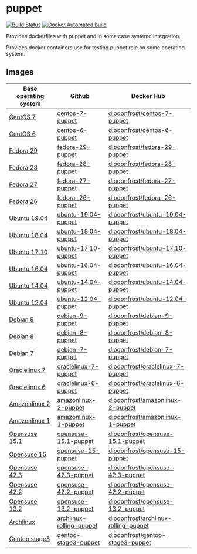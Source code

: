 # puppet

[![Build Status](https://travis-ci.org/diodonfrost/docker-puppet.svg?branch=master)](https://travis-ci.org/diodonfrost/docker-puppet)
[![Docker Automated build](https://img.shields.io/docker/automated/diodonfrost/centos-7-puppet.svg?maxAge=2592000)](https://hub.docker.com/r/diodonfrost/centos-7-puppet/)

Provides dockerfiles with puppet and in some case systemd integration.

Provides docker containers use for testing puppet role on some operating system.

## Images

| Base operating system        | Github                       | Docker Hub                               |
| ---------------------------- | -----------------------------| ---------------------------------------- |
| [CentOS 7][CentOS]           | [centos-7-puppet][]          | [diodonfrost/centos-7-puppet][]          |
| [CentOS 6][CentOS]           | [centos-6-puppet][]          | [diodonfrost/centos-6-puppet][]          |
| [Fedora 29][Fedora]          | [fedora-29-puppet][]         | [diodonfrost/fedora-29-puppet][]         |
| [Fedora 28][Fedora]          | [fedora-28-puppet][]         | [diodonfrost/fedora-28-puppet][]         |
| [Fedora 27][Fedora]          | [fedora-27-puppet][]         | [diodonfrost/fedora-27-puppet][]         |
| [Fedora 26][Fedora]          | [fedora-26-puppet][]         | [diodonfrost/fedora-26-puppet][]         |
| [Ubuntu 19.04][Ubuntu]       | [ubuntu-19.04-puppet][]      | [diodonfrost/ubuntu-19.04-puppet][]      |
| [Ubuntu 18.04][Ubuntu]       | [ubuntu-18.04-puppet][]      | [diodonfrost/ubuntu-18.04-puppet][]      |
| [Ubuntu 17.10][Ubuntu]       | [ubuntu-17.10-puppet][]      | [diodonfrost/ubuntu-17.10-puppet][]      |
| [Ubuntu 16.04][Ubuntu]       | [ubuntu-16.04-puppet][]      | [diodonfrost/ubuntu-16.04-puppet][]      |
| [Ubuntu 14.04][Ubuntu]       | [ubuntu-14.04-puppet][]      | [diodonfrost/ubuntu-14.04-puppet][]      |
| [Ubuntu 12.04][Ubuntu]       | [ubuntu-12.04-puppet][]      | [diodonfrost/ubuntu-12.04-puppet][]      |
| [Debian 9][Debian]           | [debian-9-puppet][]          | [diodonfrost/debian-9-puppet][]          |
| [Debian 8][Debian]           | [debian-8-puppet][]          | [diodonfrost/debian-8-puppet][]          |
| [Debian 7][Debian]           | [debian-7-puppet][]          | [diodonfrost/debian-7-puppet][]          |
| [Oraclelinux 7][Oraclelinux] | [oraclelinux-7-puppet][]     | [diodonfrost/oraclelinux-7-puppet][]     |
| [Oraclelinux 6][Oraclelinux] | [oraclelinux-6-puppet][]     | [diodonfrost/oraclelinux-6-puppet][]     |
| [Amazonlinux 2][Amazonlinux] | [amazonlinux-2-puppet][]     | [diodonfrost/amazonlinux-2-puppet][]     |
| [Amazonlinux 1][Amazonlinux] | [amazonlinux-1-puppet][]     | [diodonfrost/amazonlinux-1-puppet][]     |
| [Opensuse 15.1][Opensuse]    | [opensuse-15.1-puppet][]     | [diodonfrost/opensuse-15.1-puppet][]     |
| [Opensuse 15][Opensuse]      | [opensuse-15-puppet][]       | [diodonfrost/opensuse-15-puppet][]       |
| [Opensuse 42.3][Opensuse]    | [opensuse-42.3-puppet][]     | [diodonfrost/opensuse-42.3-puppet][]     |
| [Opensuse 42.2][Opensuse]    | [opensuse-42.2-puppet][]     | [diodonfrost/opensuse-42.2-puppet][]     |
| [Opensuse 13.2][Opensuse]    | [opensuse-13.2-puppet][]     | [diodonfrost/opensuse-13.2-puppet][]     |
| [Archlinux][Archlinux]       | [archlinux-rolling-puppet][] | [diodonfrost/archlinux-rolling-puppet][] |
| [Gentoo stage3][Gentoo]      | [gentoo-stage3-puppet][]     | [diodonfrost/gentoo-stage3-puppet][]     |

[Centos]: https://hub.docker.com/_/centos/
[Fedora]: https://hub.docker.com/_/fedora/
[Ubuntu]: https://hub.docker.com/_/ubuntu/
[Debian]: https://hub.docker.com/_/debian/
[Oraclelinux]: https://hub.docker.com/_/oraclelinux/
[Amazonlinux]: https://hub.docker.com/_/amazonlinux/
[Opensuse]: https://hub.docker.com/_/opensuse/
[Archlinux]: https://hub.docker.com/r/base/archlinux/
[Gentoo]: https://hub.docker.com/r/gentoo/stage3-amd64/

[centos-7-puppet]: https://github.com/diodonfrost/docker-puppet/blob/master/centos-7-puppet/Dockerfile.centos-7
[centos-6-puppet]: https://github.com/diodonfrost/docker-puppet/blob/master/centos-6-puppet/Dockerfile.centos-6
[fedora-29-puppet]: https://github.com/diodonfrost/docker-puppet/blob/master/fedora-29-puppet/Dockerfile.fedora-29
[fedora-28-puppet]: https://github.com/diodonfrost/docker-puppet/blob/master/fedora-28-puppet/Dockerfile.fedora-28
[fedora-27-puppet]: https://github.com/diodonfrost/docker-puppet/blob/master/fedora-27-puppet/Dockerfile.fedora-27
[fedora-26-puppet]: https://github.com/diodonfrost/docker-puppet/blob/master/fedora-26-puppet/Dockerfile.fedora-26
[ubuntu-19.04-puppet]: https://github.com/diodonfrost/docker-puppet/blob/master/ubuntu-19.04-puppet/Dockerfile.ubuntu-19.04
[ubuntu-18.04-puppet]: https://github.com/diodonfrost/docker-puppet/blob/master/ubuntu-18.04-puppet/Dockerfile.ubuntu-18.04
[ubuntu-17.10-puppet]: https://github.com/diodonfrost/docker-puppet/blob/master/ubuntu-17.10-puppet/Dockerfile.ubuntu-17.10
[ubuntu-16.04-puppet]: https://github.com/diodonfrost/docker-puppet/blob/master/ubuntu-16.04-puppet/Dockerfile.ubuntu-16.04
[ubuntu-14.04-puppet]: https://github.com/diodonfrost/docker-puppet/blob/master/ubuntu-14.04-puppet/Dockerfile.ubuntu-14.04
[ubuntu-12.04-puppet]: https://github.com/diodonfrost/docker-puppet/blob/master/ubuntu-12.04-puppet/Dockerfile.ubuntu-12.04
[debian-9-puppet]: https://github.com/diodonfrost/docker-puppet/blob/master/debian-9-puppet/Dockerfile.debian-9
[debian-8-puppet]: https://github.com/diodonfrost/docker-puppet/blob/master/debian-8-puppet/Dockerfile.debian-8
[debian-7-puppet]: https://github.com/diodonfrost/docker-puppet/blob/master/debian-7-puppet/Dockerfile.debian-7
[oraclelinux-7-puppet]: https://github.com/diodonfrost/docker-puppet/blob/master/oraclelinux-7-puppet/Dockerfile.oraclelinux-7
[oraclelinux-6-puppet]: https://github.com/diodonfrost/docker-puppet/blob/master/oraclelinux-6-puppet/Dockerfile.oraclelinux-6
[amazonlinux-2-puppet]: https://github.com/diodonfrost/docker-puppet/blob/master/amazonlinux-2-puppet/Dockerfile.amazonlinux-2
[amazonlinux-1-puppet]: https://github.com/diodonfrost/docker-puppet/blob/master/amazonlinux-1-puppet/Dockerfile.amazonlinux-1
[opensuse-15.1-puppet]: https://github.com/diodonfrost/docker-puppet/blob/master/opensuse-15.1-puppet/Dockerfile.opensuse-15.1
[opensuse-15-puppet]: https://github.com/diodonfrost/docker-puppet/blob/master/opensuse-15-puppet/Dockerfile.opensuse-15
[opensuse-42.3-puppet]: https://github.com/diodonfrost/docker-puppet/blob/master/opensuse-42.3-puppet/Dockerfile.opensuse-42.3
[opensuse-42.2-puppet]: https://github.com/diodonfrost/docker-puppet/blob/master/opensuse-42.2-puppet/Dockerfile.opensuse-42.2
[opensuse-13.2-puppet]: https://github.com/diodonfrost/docker-puppet/blob/master/opensuse-13.2-puppet/Dockerfile.opensuse-13.2
[archlinux-rolling-puppet]: https://github.com/diodonfrost/docker-puppet/blob/master/archlinux-rolling-puppet/Dockerfile.archlinux-rolling
[gentoo-stage3-puppet]: https://github.com/diodonfrost/docker-puppet/blob/master/gentoo-stage3-puppet/Dockerfile.gentoo-stage3

[diodonfrost/centos-7-puppet]: https://hub.docker.com/r/diodonfrost/centos-7-puppet
[diodonfrost/centos-6-puppet]: https://hub.docker.com/r/diodonfrost/centos-6-puppet
[diodonfrost/fedora-29-puppet]: https://hub.docker.com/r/diodonfrost/fedora-29-puppet
[diodonfrost/fedora-28-puppet]: https://hub.docker.com/r/diodonfrost/fedora-28-puppet
[diodonfrost/fedora-27-puppet]: https://hub.docker.com/r/diodonfrost/fedora-27-puppet
[diodonfrost/fedora-26-puppet]: https://hub.docker.com/r/diodonfrost/fedora-26-puppet
[diodonfrost/ubuntu-19.04-puppet]: https://hub.docker.com/r/diodonfrost/ubuntu-19.04-puppet
[diodonfrost/ubuntu-18.04-puppet]: https://hub.docker.com/r/diodonfrost/ubuntu-18.04-puppet
[diodonfrost/ubuntu-17.10-puppet]: https://hub.docker.com/r/diodonfrost/ubuntu-17.10-puppet
[diodonfrost/ubuntu-16.04-puppet]: https://hub.docker.com/r/diodonfrost/ubuntu-16.04-puppet
[diodonfrost/ubuntu-14.04-puppet]: https://hub.docker.com/r/diodonfrost/ubuntu-14.04-puppet
[diodonfrost/ubuntu-12.04-puppet]: https://hub.docker.com/r/diodonfrost/ubuntu-12.04-puppet
[diodonfrost/debian-9-puppet]: https://hub.docker.com/r/diodonfrost/debian-9-puppet
[diodonfrost/debian-8-puppet]: https://hub.docker.com/r/diodonfrost/debian-8-puppet
[diodonfrost/debian-7-puppet]: https://hub.docker.com/r/diodonfrost/debian-7-puppet
[diodonfrost/oraclelinux-7-puppet]: https://hub.docker.com/r/diodonfrost/oraclelinux-7-puppet
[diodonfrost/oraclelinux-6-puppet]: https://hub.docker.com/r/diodonfrost/oraclelinux-6-puppet
[diodonfrost/amazonlinux-2-puppet]: https://hub.docker.com/r/diodonfrost/amazonlinux-2-puppet
[diodonfrost/amazonlinux-1-puppet]: https://hub.docker.com/r/diodonfrost/oraclelinux-1-puppet
[diodonfrost/opensuse-15.1-puppet]:  https://hub.docker.com/r/diodonfrost/opensuse-15.1-puppet
[diodonfrost/opensuse-15-puppet]:  https://hub.docker.com/r/diodonfrost/opensuse-15-puppet
[diodonfrost/opensuse-42.3-puppet]:  https://hub.docker.com/r/diodonfrost/opensuse-42.3-puppet
[diodonfrost/opensuse-42.2-puppet]:  https://hub.docker.com/r/diodonfrost/opensuse-42.2-puppet
[diodonfrost/opensuse-13.2-puppet]:  https://hub.docker.com/r/diodonfrost/opensuse-13.2-puppet
[diodonfrost/archlinux-rolling-puppet]: https://hub.docker.com/r/diodonfrost/archlinux-rolling-puppet
[diodonfrost/gentoo-stage3-puppet]: https://hub.docker.com/r/diodonfrost/gentoo-stage3-puppet
